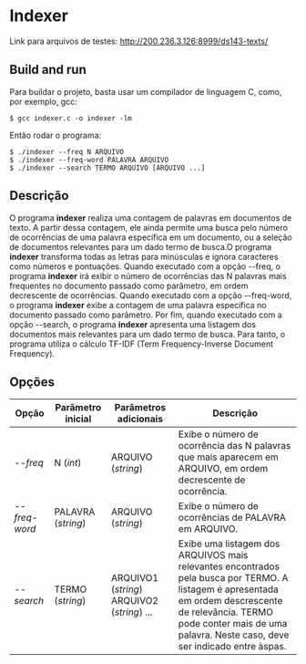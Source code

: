 # Indexer

Link para arquivos de testes: http://200.236.3.126:8999/ds143-texts/

## Build and run
Para buildar o projeto, basta usar um compilador de linguagem C, como, por exemplo, gcc:
```
$ gcc indexer.c -o indexer -lm
```

Então rodar o programa:
```
$ ./indexer --freq N ARQUIVO
$ ./indexer --freq-word PALAVRA ARQUIVO
$ ./indexer --search TERMO ARQUIVO [ARQUIVO ...]
```

## Descrição
O programa **indexer** realiza uma contagem de palavras em documentos de texto. A partir dessa contagem, ele ainda permite uma busca pelo número de ocorrências de uma palavra específica em um documento, ou a seleção de documentos relevantes para um dado termo de busca.O programa **indexer** transforma todas as letras para minúsculas e ignora caracteres como números e pontuações. Quando executado com a opção --freq, o programa **indexer** irá exibir o número de ocorrências das N palavras mais frequentes no documento passado como parâmetro, em ordem decrescente de ocorrências. Quando executado com a opção --freq-word, o programa **indexer** exibe a contagem de uma palavra específica no documento passado como parâmetro. Por fim, quando executado com a opção --search, o programa **indexer** apresenta uma listagem dos documentos mais relevantes para um dado termo de busca. Para tanto, o programa utiliza o cálculo TF-IDF (Term Frequency-Inverse Document Frequency).

## Opções
|Opção|Parâmetro inicial|Parâmetros adicionais|Descrição|
|-----|-----|-----|-----|
|*--freq*|N (*int*)|ARQUIVO (*string*)|Exibe o número de ocorrência das N palavras que mais aparecem em ARQUIVO, em ordem decrescente de ocorrência.|
|*--freq-word*|PALAVRA (*string*)|ARQUIVO (*string*)|Exibe o número de ocorrências de PALAVRA em ARQUIVO. |
|*--search*|TERMO (*string*)|ARQUIVO1 (*string*) ARQUIVO2 (*string*) ...|Exibe uma listagem dos ARQUIVOS mais relevantes encontrados pela busca por TERMO. A listagem é apresentada em ordem descrescente de relevância. TERMO pode conter mais de uma palavra. Neste caso, deve ser indicado entre àspas.|